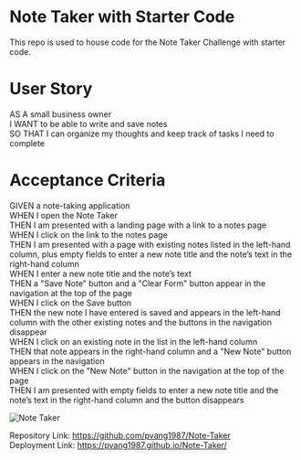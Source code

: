 # Note Taker with Starter Code
This repo is used to house code for the Note Taker Challenge with starter code.

# User Story
AS A small business owner  
I WANT to be able to write and save notes  
SO THAT I can organize my thoughts and keep track of tasks I need to complete  

# Acceptance Criteria
GIVEN a note-taking application  
WHEN I open the Note Taker  
THEN I am presented with a landing page with a link to a notes page  
WHEN I click on the link to the notes page  
THEN I am presented with a page with existing notes listed in the left-hand column, plus empty fields to enter a new note title and the note’s text in the right-hand column  
WHEN I enter a new note title and the note’s text  
THEN a "Save Note" button and a "Clear Form" button appear in the navigation at the top of the page  
WHEN I click on the Save button  
THEN the new note I have entered is saved and appears in the left-hand column with the other existing notes and the buttons in the navigation disappear  
WHEN I click on an existing note in the list in the left-hand column  
THEN that note appears in the right-hand column and a "New Note" button appears in the navigation  
WHEN I click on the "New Note" button in the navigation at the top of the page  
THEN I am presented with empty fields to enter a new note title and the note’s text in the right-hand column and the button disappears  

![Note Taker]()

Repository Link: https://github.com/pvang1987/Note-Taker  
Deployment Link: https://pvang1987.github.io/Note-Taker/  